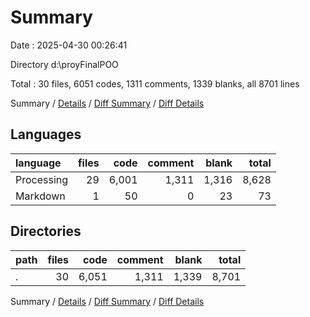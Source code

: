 # Summary

Date : 2025-04-30 00:26:41

Directory d:\\proyFinalPOO

Total : 30 files,  6051 codes, 1311 comments, 1339 blanks, all 8701 lines

Summary / [Details](details.md) / [Diff Summary](diff.md) / [Diff Details](diff-details.md)

## Languages
| language | files | code | comment | blank | total |
| :--- | ---: | ---: | ---: | ---: | ---: |
| Processing | 29 | 6,001 | 1,311 | 1,316 | 8,628 |
| Markdown | 1 | 50 | 0 | 23 | 73 |

## Directories
| path | files | code | comment | blank | total |
| :--- | ---: | ---: | ---: | ---: | ---: |
| . | 30 | 6,051 | 1,311 | 1,339 | 8,701 |

Summary / [Details](details.md) / [Diff Summary](diff.md) / [Diff Details](diff-details.md)